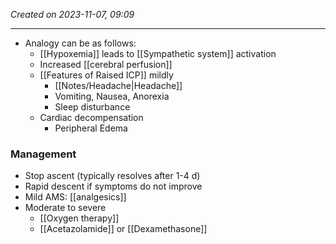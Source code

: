 *Created on 2023-11-07, 09:09* 

---
- Analogy can be as follows:
	- [[Hypoxemia]] leads to [[Sympathetic system]] activation
	- Increased [[cerebral perfusion]]
	- [[Features of Raised ICP]] mildly
		- [[Notes/Headache|Headache]]
		- Vomiting, Nausea, Anorexia
		- Sleep disturbance
	- Cardiac decompensation
		- Peripheral Edema

### Management
- Stop ascent (typically resolves after 1-4 d)
- Rapid descent if symptoms do not improve
- Mild AMS: [[analgesics]]
- Moderate to severe
	- [[Oxygen therapy]]
	- [[Acetazolamide]] or [[Dexamethasone]] 